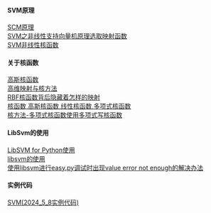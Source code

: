 #### SVM原理

[SCM原理](./SVM/SCM原理.html)  
[SVM之非线性支持向量机原理选取映射函数](./SVM/SVM%20之非线性支持向量机原理选取映射函数.html)  
[SVM非线性核函数](./SVM/SVM非线性%20SVM%20和核函数.html)  

#### 关于核函数

[高斯核函数](./SVM/高斯核函数.html)  
[高维映射与核方法](./SVM/高维映射与核方法(Kernel%20Methods).html)  
[RBF核函数背后隐藏着怎样的映射](./SVM/RBF核函数背后隐藏着怎样的映射.html)  
[核函数,高斯核函数,线性核函数,多项式核函数](./SVM/核函数,高斯核函数,线性核函数,多项式核函数.html)  
[核方法-多项式核函数使用多项式写核函数](./SVM/核方法-多项式核函数使用多项式写核函数.html)  

#### LibSvm的使用

[LibSVM for Python使用](./SVM/LibSVM%20for%20Python%20使用.html)  
[libsvm的使用](./SVM/libsvm的使用.html)  
[使用libsvm进行easy.py调试时出现value error not enough的解决办法](./SVM/使用libsvm进行easy.py调试时出现value%20error%20not%20enough%20的解决办法.html)  

#### 实例代码

[SVM(2024_5_8实例代码)](./SVM/SVM%20(2024_5_8).html)  
